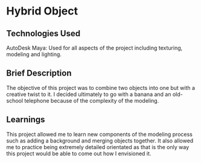 # Hybrid Object
## Technologies Used
AutoDesk Maya: Used for all aspects of the project including texturing, modeling and lighting.
## Brief Description
The objective of this project was to combine two objects into one but with a creative twist to it. I decided ultimately to go with a banana and an old-school telephone because of the complexity of the modeling. 
## Learnings
This project allowed me to learn new components of the modeling process such as adding a background and merging objects together. 
It also allowed me to practice being extremely detailed orientated as that is the only way this project would be able to come out how I envisioned it. 
